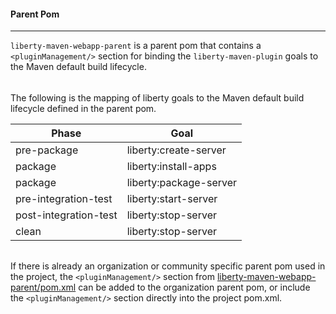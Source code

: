 #### Parent Pom 
---
`liberty-maven-webapp-parent` is a parent pom that contains a `<pluginManagement/>` section for binding the 
`liberty-maven-plugin` goals to the Maven default build lifecycle.

###### 

The following is the mapping of liberty goals to the Maven default build lifecycle defined in the parent pom.

| Phase | Goal |
| ----- | ---- | 
| pre-package | liberty:create-server |
| package | liberty:install-apps |
| package | liberty:package-server |
| pre-integration-test | liberty:start-server |
| post-integration-test | liberty:stop-server |
| clean | liberty:stop-server |

######

If there is already an organization or community specific parent pom used in the project, the `<pluginManagement/>` 
section from [liberty-maven-webapp-parent/pom.xml](../liberty-maven-webapp-parent/pom.xml) can be added to the 
organization parent pom, or include the `<pluginManagement/>` section directly into the project pom.xml.

